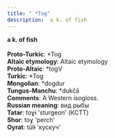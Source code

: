 ```yaml
---
title: " *Tog"
description:  a k. of fish
---
```

<strong> a k. of fish</strong><br><br>
<strong>Proto-Turkic</strong>:  *Tog<br>
<strong>Altaic etymology</strong>:  Altaic etymology<br>
<strong> Proto-Altaic</strong>:  *togV<br>
<strong>Turkic</strong>:  *Tog<br>
<strong>Mongolian</strong>:  *dogdur<br>
<strong>Tungus-Manchu</strong>:  *dukčā<br>
<strong>Comments</strong>:  A Western isogloss.<br>
<strong>Russian meaning</strong>:  вид рыбы<br>
<strong>Tatar</strong>:  toɣɨ 'sturgeon' (КСТТ)<br>
<strong>Shor</strong>:  toɣ 'perch'<br>
<strong>Oyrat</strong>:  tūlɨ 'кускуч'<br>


